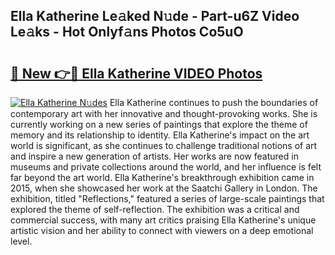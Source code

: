 ## Ella Katherine Le𝚊ked N𝚞de - Part-u6Z Video Le𝚊ks - Hot Onlyf𝚊ns Photos Co5uO

# <h2><a href="http://ab57423.deff.icu/?id=Ella+Katherine">🔗 New 👉🔴 Ella Katherine VIDEO Photos</a></h2>

[![Ella Katherine N𝚞des](https://i.imgur.com/rIISA9y.gif)](http://ab57423.deff.icu/?id=Ella+Katherine)
Ella Katherine continues to push the boundaries of contemporary art with her innovative and thought-provoking works. She is currently working on a new series of paintings that explore the theme of memory and its relationship to identity. Ella Katherine's impact on the art world is significant, as she continues to challenge traditional notions of art and inspire a new generation of artists. Her works are now featured in museums and private collections around the world, and her influence is felt far beyond the art world. Ella Katherine's breakthrough exhibition came in 2015, when she showcased her work at the Saatchi Gallery in London. The exhibition, titled "Reflections," featured a series of large-scale paintings that explored the theme of self-reflection. The exhibition was a critical and commercial success, with many art critics praising Ella Katherine's unique artistic vision and her ability to connect with viewers on a deep emotional level.
